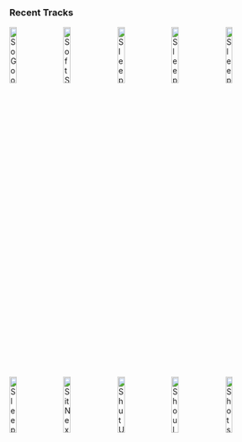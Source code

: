 ### Recent Tracks
[<img src='https://lastfm.freetls.fastly.net/i/u/300x300/f9d753853961385d01b0739ddeb54f1c.png' width='16%' height='16%' alt='So Good (feat. bülow)'>](https://www.last.fm/music/whethan/_/so%2bgood%2b%2528feat.%2bb%25c3%25bclow%2529)&nbsp;&nbsp;&nbsp;&nbsp;[<img src='https://lastfm.freetls.fastly.net/i/u/300x300/b4d9a1b5b8bc8a8d2f0862390dea94ef.png' width='16%' height='16%' alt='Soft Spot'>](https://www.last.fm/music/claud/_/soft%2bspot)&nbsp;&nbsp;&nbsp;&nbsp;[<img src='https://lastfm.freetls.fastly.net/i/u/300x300/8780032e90004f7dcf3a14a76299e113.png' width='16%' height='16%' alt='Sleeping With A Friend'>](https://www.last.fm/music/neon%2btrees/_/sleeping%2bwith%2ba%2bfriend)&nbsp;&nbsp;&nbsp;&nbsp;[<img src='https://lastfm.freetls.fastly.net/i/u/300x300/7f5d1e033906b83f9c827ca59b1d90cc.png' width='16%' height='16%' alt='Sleep Talk'>](https://www.last.fm/music/jake%2bhays/_/sleep%2btalk)&nbsp;&nbsp;&nbsp;&nbsp;[<img src='https://lastfm.freetls.fastly.net/i/u/300x300/7d3abd994a0e6b3431f2d6c291fb5ac4.png' width='16%' height='16%' alt='Sleepless Nights (feat. Nightly)'>](https://www.last.fm/music/ayokay/_/sleepless%2bnights%2b%2528feat.%2bnightly%2529)&nbsp;&nbsp;&nbsp;&nbsp;<br>[<img src='https://lastfm.freetls.fastly.net/i/u/300x300/8780032e90004f7dcf3a14a76299e113.png' width='16%' height='16%' alt='Sleeping With A Friend'>](https://www.last.fm/music/neon%2btrees/_/sleeping%2bwith%2ba%2bfriend)&nbsp;&nbsp;&nbsp;&nbsp;[<img src='https://lastfm.freetls.fastly.net/i/u/300x300/d4cd73c68f96920bed4838c51420d4b5.png' width='16%' height='16%' alt='Sit Next to Me'>](https://www.last.fm/music/foster%2bthe%2bpeople/_/sit%2bnext%2bto%2bme)&nbsp;&nbsp;&nbsp;&nbsp;[<img src='https://lastfm.freetls.fastly.net/i/u/300x300/d235e5e2780fefef901cd8c2d185f877.png' width='16%' height='16%' alt='Shut Up and Dance'>](https://www.last.fm/music/walk%2bthe%2bmoon/_/shut%2bup%2band%2bdance)&nbsp;&nbsp;&nbsp;&nbsp;[<img src='https://lastfm.freetls.fastly.net/i/u/300x300/d614fa243d5d553c487753cff4435f09.png' width='16%' height='16%' alt='Shoulders'>](https://www.last.fm/music/levi%2bmatthan/_/shoulders)&nbsp;&nbsp;&nbsp;&nbsp;[<img src='https://lastfm.freetls.fastly.net/i/u/300x300/74b0399872646052464309d621075339.png' width='16%' height='16%' alt='Shots'>](https://www.last.fm/music/imagine%2bdragons/_/shots)&nbsp;&nbsp;&nbsp;&nbsp;<br>